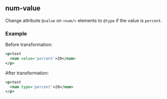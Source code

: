 ## num-value
Change attribute `@value` on `<num/>` elements to `@type` if the value is `percent`.

### Example
Before transformation:
```xml
<p>text
  <num value='percent'>20</num>
</p>
```

After transformation:
```xml
<p>text
  <num type='percent'>20</num>
</p>
```
